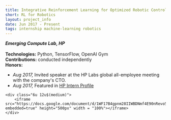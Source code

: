 ```yaml
---
title: Integrative Reinforcement Learning for Optimized Robotic Control
short: RL for Robotics
layout: project_info
date: Jun 2017 - Present
tags: internship machine-learning robotics
---
```


<div class="row 200%">
	<div class="6u 12u$(medium)">
		<div class="box">
			<b><i>Emerging Compute Lab, HP</i></b>
			<br><br>
			<strong>Technologies:</strong> Python, TensorFlow, OpenAI Gym
			<br>
			<strong>Contributions:</strong> conducted independently
			<br>
			<strong>Honors:</strong>
			<ul>
				<li><i>Aug 2017, </i>Invited speaker at the HP Labs global all-employee meeting with the company's CTO.</li>
				<li><i>Aug 2017, </i>Featured in <a href="https://newsblog.ext.hp.com/t5/HP-newsroom-blog/Summer-2016-interns-at-HP-Labs-Swetha-Revanur/ba-p/367#.V9y2gfkrKM9">HP Intern Profile</a></li>
			</ul>
		</div>
	</div>

	<div class="6u 12u$(medium)">
		<iframe src="https://docs.google.com/document/d/1WF17B4gpnm28IIWBDNmf4E90nRevo59RZkDbRPXVTwo/pub?embedded=true" height="500px" width = "100%"></iframe>
	</div>
</div>
